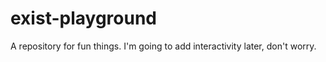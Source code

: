 # exist-playground

A repository for fun things. I'm going to add interactivity later, don't worry.
